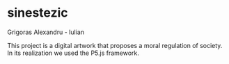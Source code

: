 # sinestezic
Grigoras Alexandru - Iulian

This project is a digital artwork that proposes a moral regulation of society. In its realization we used the P5.js framework.
